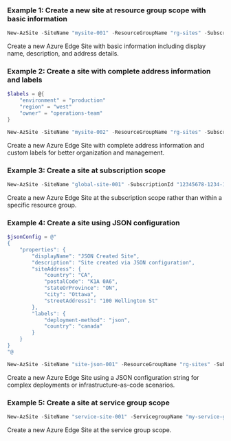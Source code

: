 ### Example 1: Create a new site at resource group scope with basic information
```powershell
New-AzSite -SiteName "mysite-001" -ResourceGroupName "rg-sites" -SubscriptionId "12345678-1234-1234-1234-123456789012" -DisplayName "West Coast Site" -Description "Primary site for west coast operations" -Country "US" -PostalCode "98101"
```

Create a new Azure Edge Site with basic information including display name, description, and address details.

### Example 2: Create a site with complete address information and labels
```powershell
$labels = @{
    "environment" = "production"
    "region" = "west"
    "owner" = "operations-team"
}

New-AzSite -SiteName "mysite-002" -ResourceGroupName "rg-sites" -SubscriptionId "12345678-1234-1234-1234-123456789012" -DisplayName "Seattle Operations Center" -Description "Main operations site for Seattle region" -Country "US" -PostalCode "98101" -StateOrProvince "WA" -City "Seattle" -StreetAddress1 "123 Main St" -Labels $labels
```

Create a new Azure Edge Site with complete address information and custom labels for better organization and management.

### Example 3: Create a site at subscription scope
```powershell
New-AzSite -SiteName "global-site-001" -SubscriptionId "12345678-1234-1234-1234-123456789012" -DisplayName "Global Operations Site" -Description "Enterprise-wide operations center" -Country "US" -PostalCode "10001"
```

Create a new Azure Edge Site at the subscription scope rather than within a specific resource group.

### Example 4: Create a site using JSON configuration
```powershell
$jsonConfig = @"
{
    "properties": {
        "displayName": "JSON Created Site",
        "description": "Site created via JSON configuration",
        "siteAddress": {
            "country": "CA",
            "postalCode": "K1A 0A6",
            "stateOrProvince": "ON",
            "city": "Ottawa",
            "streetAddress1": "100 Wellington St"
        },
        "labels": {
            "deployment-method": "json",
            "country": "canada"
        }
    }
}
"@

New-AzSite -SiteName "site-json-001" -ResourceGroupName "rg-sites" -SubscriptionId "12345678-1234-1234-1234-123456789012" -JsonString $jsonConfig
```

Create a new Azure Edge Site using a JSON configuration string for complex deployments or infrastructure-as-code scenarios.

### Example 5: Create a site at service group scope
```powershell
New-AzSite -SiteName "service-site-001" -ServicegroupName "my-service-group" -DisplayName "Service Group Site" -Description "Site managed at service group level" -Country "US" -PostalCode "78701"
```

Create a new Azure Edge Site at the service group scope.

